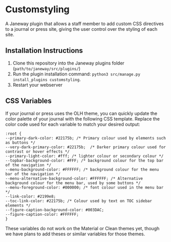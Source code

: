 # Customstyling
A Janeway plugin that allows a staff member to add custom CSS directives to a journal or press site, giving the user control over the styling of each site.

## Installation Instructions
1. Clone this repository into the Janeway plugins folder (`path/to/janeway/src/plugins/`)
2. Run the plugin installation command: `python3 src/manage.py install_plugins customstyling`.
3. Restart your webserver

## CSS Variables

If your journal or press uses the OLH theme, you can quickly update the color palette of your journal with the following CSS template. Replace the color code used for each variable to match your desired output:
```
:root {
--primary-dark-color: #22175b; /* Primary colour used by elements such as buttons */
--very-dark-primary-color: #22175b;  /* Darker primary colour used for contrast or hover effects */
--primary-light-color: #fff; /* lighter colour or secondary colour */
--topbar-background-color: #FFF; /* background colour for the top bar of the navigation */
--menu-background-color: #FFFFFF; /* background colour for the menu bar of the navigation */
--menu-alternative-background-color: #FFFFFF; /* Alternative background colour for the menu bar, used by some buttons */
--menu-foreground-color: #000000; /* font colour used in the menu bar */
--link-color: #2199e8;
--toc-link-color: #22175b; /* Colour used by text on TOC sidebar elements */
--figure-caption-background-color: #003DAC; 
--figure-caption-color: #FFFFFF;
}
```

These variables do not work on the Material or Clean themes yet, though we have plans to add theses or similar variables for those themes.
